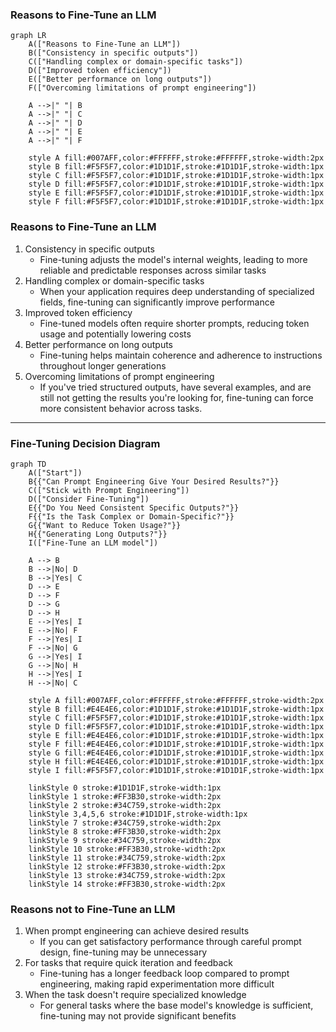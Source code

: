 ### Reasons to Fine-Tune an LLM

```mermaid
graph LR
    A(["Reasons to Fine-Tune an LLM"])
    B(["Consistency in specific outputs"])
    C(["Handling complex or domain-specific tasks"])
    D(["Improved token efficiency"])
    E(["Better performance on long outputs"])
    F(["Overcoming limitations of prompt engineering"])

    A -->|" "| B
    A -->|" "| C
    A -->|" "| D
    A -->|" "| E
    A -->|" "| F

    style A fill:#007AFF,color:#FFFFFF,stroke:#FFFFFF,stroke-width:2px
    style B fill:#F5F5F7,color:#1D1D1F,stroke:#1D1D1F,stroke-width:1px
    style C fill:#F5F5F7,color:#1D1D1F,stroke:#1D1D1F,stroke-width:1px
    style D fill:#F5F5F7,color:#1D1D1F,stroke:#1D1D1F,stroke-width:1px
    style E fill:#F5F5F7,color:#1D1D1F,stroke:#1D1D1F,stroke-width:1px
    style F fill:#F5F5F7,color:#1D1D1F,stroke:#1D1D1F,stroke-width:1px

```
### Reasons to Fine-Tune an LLM

1. Consistency in specific outputs
   - Fine-tuning adjusts the model's internal weights, leading to more reliable and predictable responses across similar tasks
2. Handling complex or domain-specific tasks
   - When your application requires deep understanding of specialized fields, fine-tuning can significantly improve performance
3. Improved token efficiency
   - Fine-tuned models often require shorter prompts, reducing token usage and potentially lowering costs
4. Better performance on long outputs
   - Fine-tuning helps maintain coherence and adherence to instructions throughout longer generations
5. Overcoming limitations of prompt engineering
   - If you've tried structured outputs, have several examples, and are still not getting the results you're looking for, fine-tuning can force more consistent behavior across tasks.

---
### Fine-Tuning Decision Diagram

```mermaid
graph TD
    A(["Start"])
    B{{"Can Prompt Engineering Give Your Desired Results?"}}
    C(["Stick with Prompt Engineering"])
    D(["Consider Fine-Tuning"])
    E{{"Do You Need Consistent Specific Outputs?"}}
    F{{"Is the Task Complex or Domain-Specific?"}}
    G{{"Want to Reduce Token Usage?"}}
    H{{"Generating Long Outputs?"}}
    I(["Fine-Tune an LLM model"])

    A --> B
    B -->|No| D
    B -->|Yes| C
    D --> E
    D --> F
    D --> G
    D --> H
    E -->|Yes| I
    E -->|No| F
    F -->|Yes| I
    F -->|No| G
    G -->|Yes| I
    G -->|No| H
    H -->|Yes| I
    H -->|No| C

    style A fill:#007AFF,color:#FFFFFF,stroke:#FFFFFF,stroke-width:2px
    style B fill:#E4E4E6,color:#1D1D1F,stroke:#1D1D1F,stroke-width:1px
    style C fill:#F5F5F7,color:#1D1D1F,stroke:#1D1D1F,stroke-width:1px
    style D fill:#F5F5F7,color:#1D1D1F,stroke:#1D1D1F,stroke-width:1px
    style E fill:#E4E4E6,color:#1D1D1F,stroke:#1D1D1F,stroke-width:1px
    style F fill:#E4E4E6,color:#1D1D1F,stroke:#1D1D1F,stroke-width:1px
    style G fill:#E4E4E6,color:#1D1D1F,stroke:#1D1D1F,stroke-width:1px
    style H fill:#E4E4E6,color:#1D1D1F,stroke:#1D1D1F,stroke-width:1px
    style I fill:#F5F5F7,color:#1D1D1F,stroke:#1D1D1F,stroke-width:1px

    linkStyle 0 stroke:#1D1D1F,stroke-width:1px
    linkStyle 1 stroke:#FF3B30,stroke-width:2px
    linkStyle 2 stroke:#34C759,stroke-width:2px
    linkStyle 3,4,5,6 stroke:#1D1D1F,stroke-width:1px
    linkStyle 7 stroke:#34C759,stroke-width:2px
    linkStyle 8 stroke:#FF3B30,stroke-width:2px
    linkStyle 9 stroke:#34C759,stroke-width:2px
    linkStyle 10 stroke:#FF3B30,stroke-width:2px
    linkStyle 11 stroke:#34C759,stroke-width:2px
    linkStyle 12 stroke:#FF3B30,stroke-width:2px
    linkStyle 13 stroke:#34C759,stroke-width:2px
    linkStyle 14 stroke:#FF3B30,stroke-width:2px

```

### Reasons not to Fine-Tune an LLM
1. When prompt engineering can achieve desired results
   - If you can get satisfactory performance through careful prompt design, fine-tuning may be unnecessary
2. For tasks that require quick iteration and feedback
   - Fine-tuning has a longer feedback loop compared to prompt engineering, making rapid experimentation more difficult
3. When the task doesn't require specialized knowledge
   - For general tasks where the base model's knowledge is sufficient, fine-tuning may not provide significant benefits


